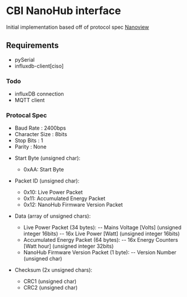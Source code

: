 # CBI NanoHub interface

Initial implementation based off of protocol spec
[Nanoview](http://nanoview.co.za/protocol.html)

## Requirements

- pySerial
- influxdb-client[ciso]

### Todo
* influxDB connection
* MQTT client

### Protocal Spec

- Baud Rate      : 2400bps
- Character Size : 8bits
- Stop Bits      : 1
- Parity         : None

* Start Byte (unsigned char):
  - 0xAA: Start Byte

* Packet ID (unsigned char):
  - 0x10: Live Power Packet
  - 0x11: Accumulated Energy Packet
  - 0x12: NanoHub Firmware Version Packet

* Data (array of unsigned chars):
  - Live Power Packet (34 bytes):
   -- Mains Voltage [Volts] (unsigned integer 16bits)
   -- 16x Live Power [Watt] (unsigned integer 16bits)
  - Accumulated Energy Packet (64 bytes):
   -- 16x Energy Counters [Watt hour] (unsigned integer 32bits)
  - NanoHub Firmware Version Packet (1 byte):
   -- Version Number (unsigned char)

* Checksum (2x unsigned chars):
  - CRC1 (unsigned char)
  - CRC2 (unsigned char)
